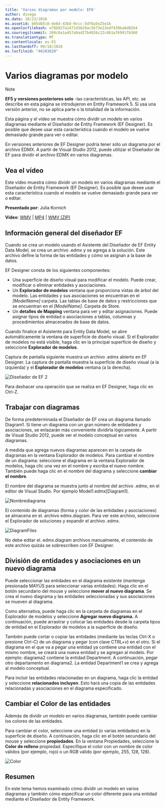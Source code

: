 ```yaml
---
title: 'Varios diagramas por modelo: EF6'
author: divega
ms.date: 10/23/2016
ms.assetid: b95db5c8-de8d-43bd-9ccc-5df6a5e25e1b
ms.openlocfilehash: e78b927a147143629ac5b73e23edf439ba6d0264
ms.sourcegitcommit: 269c8a1a457a9ad27b4026c22c4b1a76991fb360
ms.translationtype: MT
ms.contentlocale: es-ES
ms.lasthandoff: 09/18/2018
ms.locfileid: "46283620"
---
```

# <a name="multiple-diagrams-per-model"></a>Varios diagramas por modelo
> [!NOTE]
> **EF5 y versiones posteriores solo** -las características, las API, etc. se describe en esta página se introdujeron en Entity Framework 5. Si usa una versión anterior, no se aplica parte o la totalidad de la información.

Esta página y el vídeo se muestra cómo dividir un modelo en varios diagramas mediante el Diseñador de Entity Framework (EF Designer). Es posible que desee usar esta característica cuando el modelo se vuelve demasiado grande para ver o editar.

En versiones anteriores de EF Designer podría tener sólo un diagrama por el archivo EDMX. A partir de Visual Studio 2012, puede utilizar el Diseñador de EF para dividir el archivo EDMX en varios diagramas.

## <a name="watch-the-video"></a>Vea el vídeo
Este vídeo muestra cómo dividir un modelo en varios diagramas mediante el Diseñador de Entity Framework (EF Designer). Es posible que desee usar esta característica cuando el modelo se vuelve demasiado grande para ver o editar.

**Presentado por**: Julia Kornich

**Vídeo**: [WMV](https://download.microsoft.com/download/5/C/2/5C2B52AB-5532-426F-B078-1E253341B5FA/HDI-ITPro-MSDN-winvideo-multiplediagrams.wmv) | [MP4](https://download.microsoft.com/download/5/C/2/5C2B52AB-5532-426F-B078-1E253341B5FA/HDI-ITPro-MSDN-mp4video-multiplediagrams.m4v) | [WMV (ZIP)](https://download.microsoft.com/download/5/C/2/5C2B52AB-5532-426F-B078-1E253341B5FA/HDI-ITPro-MSDN-winvideo-multiplediagrams.zip)

## <a name="ef-designer-overview"></a>Información general del diseñador EF

Cuando se crea un modelo usando el Asistente del Diseñador de EF Entity Data Model, se crea un archivo .edmx y se agrega a la solución. Este archivo define la forma de las entidades y cómo se asignan a la base de datos.

EF Designer consta de los siguientes componentes:

-   Una superficie de diseño visual para modificar el modelo. Puede crear, modificar o eliminar entidades y asociaciones.
-   Un **Explorador de modelos** ventana que proporciona vistas de árbol del modelo.  Las entidades y sus asociaciones se encuentran en el *\[ModelName\]* carpeta. Las tablas de base de datos y restricciones que se encuentran en el  *\[ModelName\]*. Carpeta de Store.
-   Un **detalles de Mapping** ventana para ver y editar asignaciones. Puede asignar tipos de entidad o asociaciones a tablas, columnas y procedimientos almacenados de base de datos. 

Cuando finalice el Asistente para Entity Data Model, se abre automáticamente la ventana de superficie de diseño visual. Si el Explorador de modelos no está visible, haga clic en la principal superficie de diseño y seleccione **Explorador de modelos**.

Captura de pantalla siguiente muestra un archivo .edmx abierto en EF Designer. La captura de pantalla muestra la superficie de diseño visual (a la izquierda) y el **Explorador de modelos** ventana (a la derecha).

![Diseñador de EF 2](~/ef6/media/efdesigner2.png)

Para deshacer una operación que se realiza en EF Designer, haga clic en Ctrl-Z.

## <a name="working-with-diagrams"></a>Trabajar con diagramas

De forma predeterminada el Diseñador de EF crea un diagrama llamado Diagram1. Si tiene un diagrama con un gran número de entidades y asociaciones, se enlazarán más conveniente dividirla lógicamente. A partir de Visual Studio 2012, puede ver el modelo conceptual en varios diagramas.   

A medida que agrega nuevos diagramas aparecen en la carpeta de diagramas en la ventana Explorador de modelos. Para cambiar el nombre de un diagrama: seleccione el diagrama en la ventana Explorador de modelos, haga clic una vez en el nombre y escriba el nuevo nombre.  También puede haga clic en el nombre del diagrama y seleccione **cambiar el nombre**.

El nombre del diagrama se muestra junto al nombre del archivo .edmx, en el editor de Visual Studio. Por ejemplo Model1.edmx\[Diagram1\].

![Nombrediagrama](~/ef6/media/diagramname.png)

El contenido de diagramas (forma y color de las entidades y asociaciones) se almacena en el. archivo edmx.diagram. Para ver este archivo, seleccione el Explorador de soluciones y expandir el archivo .edmx. 

![DiagramFiles](~/ef6/media/diagramfiles.png)

No debe editar el. edmx.diagram archivos manualmente, el contenido de este archivo quizás se sobrescriben con EF Designer.
 
## <a name="splitting-entities-and-associations-into-a-new-diagram"></a>División de entidades y asociaciones en un nuevo diagrama

Puede seleccionar las entidades en el diagrama existente (mantenga presionada MAYÚS para seleccionar varias entidades). Haga clic en el botón secundario del mouse y seleccione **mover al nuevo diagrama**. Se crea el nuevo diagrama y las entidades seleccionadas y sus asociaciones se mueven al diagrama.

Como alternativa, puede haga clic en la carpeta de diagramas en el Explorador de modelos y seleccione **Agregar nuevo diagrama.** A continuación, puede arrastrar y colocar las entidades desde la carpeta tipos de entidad en el Explorador de modelos a la superficie de diseño.

También puede cortar o copiar las entidades (mediante las teclas Ctrl-X o presione Ctrl-C) de un diagrama y pegar (con clave CTRL+v) en el otro. Si el diagrama en el que va a pegar una entidad ya contiene una entidad con el mismo nombre, se creará una nueva entidad y se agregan al modelo.  Por ejemplo: diagrama2 contiene la entidad Department. A continuación, pegar otro departamento en diagrama2. La entidad Department1 se crea y agrega al modelo conceptual.   

Para incluir las entidades relacionadas en un diagrama, haga clic la entidad y seleccione **relacionados incluyen**. Esto hará una copia de las entidades relacionadas y asociaciones en el diagrama especificado.

## <a name="changing-the-color-of-entities"></a>Cambiar el Color de las entidades

Además de dividir un modelo en varios diagramas, también puede cambiar los colores de las entidades.

Para cambiar el color, seleccione una entidad (o varias entidades) en la superficie de diseño. A continuación, haga clic en el botón secundario del mouse y seleccione **propiedades**. En la ventana Propiedades, seleccione la **Color de relleno** propiedad. Especifique el color con un nombre de color válidos (por ejemplo, rojo) o un RGB válido (por ejemplo, 255, 128, 128). 

![Color](~/ef6/media/color.png)

## <a name="summary"></a>Resumen

En este tema hemos examinado cómo dividir un modelo en varios diagramas y también cómo especificar un color diferente para una entidad mediante el Diseñador de Entity Framework. 
